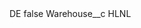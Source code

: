 <?xml version="1.0" encoding="UTF-8"?>
<CustomMetadata xmlns="http://soap.sforce.com/2006/04/metadata" xmlns:xsi="http://www.w3.org/2001/XMLSchema-instance" xmlns:xsd="http://www.w3.org/2001/XMLSchema">
    <label>DE</label>
    <protected>false</protected>
    <values>
        <field>Warehouse__c</field>
        <value xsi:type="xsd:string">HLNL</value>
    </values>
</CustomMetadata>
